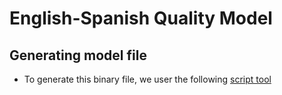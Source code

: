# English-Spanish Quality Model

## Generating model file

- To generate this binary file, we user the following [script tool](../../../tools/lr)
